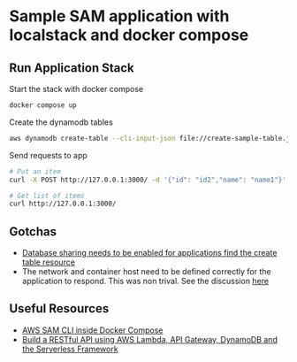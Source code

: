 # Sample SAM application with localstack and docker compose

## Run Application Stack

Start the stack with docker compose

```bash
docker compose up
```

Create the dynamodb tables

```bash
aws dynamodb create-table --cli-input-json file://create-sample-table.json --endpoint-url http://localhost:4566
```

Send requests to app

```bash
# Put an item
curl -X POST http://127.0.0.1:3000/ -d '{"id": "id2","name": "name1"}'

# Get list of items
curl http://127.0.0.1:3000/
```

## Gotchas

- [Database sharing needs to be enabled for applications find the create table resource](https://stackoverflow.com/questions/29558948/dynamo-local-from-node-aws-all-operations-fail-cannot-do-operations-on-a-non-e)
- The network and container host need to be defined correctly for the application to respond. This was non trival. See the discussion [here](https://github.com/aws/aws-sam-cli/issues/2837)

## Useful Resources

- [AWS SAM CLI inside Docker Compose](https://cbax.me/posts/2019/03/aws-sam-cli-inside-docker-compose/)
- [Build a RESTful API using AWS Lambda, API Gateway, DynamoDB and the Serverless Framework](https://itnext.io/build-a-restful-api-using-aws-lambda-api-gateway-dynamodb-and-the-serverless-framework-30fc68e08a42)
